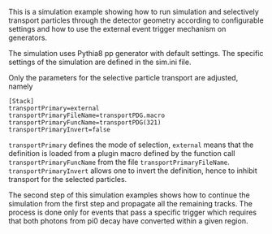 This is a simulation example showing how to run simulation and selectively
transport particles through the detector geometry according to configurable settings and how
to use the external event trigger mechanism on generators.

The simulation uses Pythia8 pp generator with default settings.
The specific settings of the simulation are defined in the sim.ini file.

Only the parameters for the selective particle transport are adjusted, namely
```
[Stack]
transportPrimary=external
transportPrimaryFileName=transportPDG.macro
transportPrimaryFuncName=transportPDG(321)
transportPrimaryInvert=false
```

`transportPrimary` defines the mode of selection, `external` means that the definition is loaded from a plugin macro
defined by the function call `transportPrimaryFuncName` from the file `transportPrimaryFileName`.
`transportPrimaryInvert` allows one to invert the definition, hence to inhibit transport for the selected particles.

The second step of this simulation examples shows how to continue the simulation from the first
step and propagate all the remaining tracks. The process is done only for events that pass a specific
trigger which requires that both photons from pi0 decay have converted within a given region.
